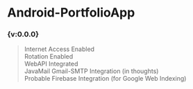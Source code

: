 # Android-PortfolioApp
### {v:0.0.0}
> Internet Access Enabled     
> Rotation Enabled      
> WebAPI Integrated       
> JavaMail Gmail-SMTP Integration (in thoughts)     
> Probable Firebase Integration (for Google Web Indexing)      
